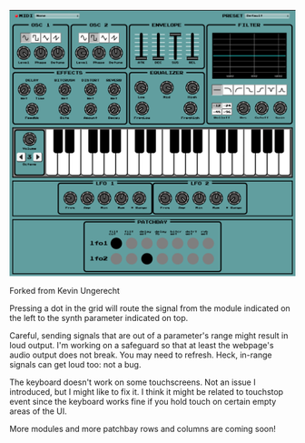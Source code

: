 ![Screenshot including patchbay and LFOs](./screenshots/semimodular-synth.png)

Forked from Kevin Ungerecht

Pressing a dot in the grid will route the signal from the module indicated on the left to the synth parameter indicated on top.

Careful, sending signals that are out of a parameter's range might result in loud output. I'm working on a safeguard so that at least the webpage's audio output does not break. You may need to refresh. Heck, in-range signals can get loud too: not a bug.

The keyboard doesn't work on some touchscreens. Not an issue I introduced, but I might like to fix it. I think it might be related to touchstop event since the keyboard works fine if you hold touch on certain empty areas of the UI.

More modules and more patchbay rows and columns are coming soon! 

